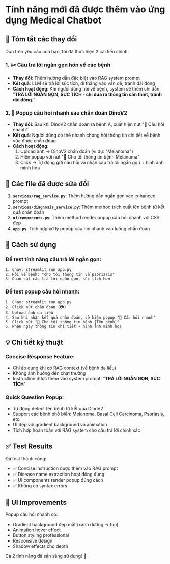 # Tính năng mới đã được thêm vào ứng dụng Medical Chatbot

## 🎯 Tóm tắt các thay đổi

Dựa trên yêu cầu của bạn, tôi đã thực hiện 2 cải tiến chính:

### 1. ✂️ **Câu trả lời ngắn gọn hơn về các bệnh**
- **Thay đổi**: Thêm hướng dẫn đặc biệt vào RAG system prompt
- **Kết quả**: LLM sẽ trả lời súc tích, đi thẳng vào vấn đề, tránh dài dòng
- **Cách hoạt động**: Khi người dùng hỏi về bệnh, system sẽ thêm chỉ dẫn "**TRẢ LỜI NGẮN GỌN, SÚC TÍCH - chỉ đưa ra thông tin cần thiết, tránh dài dòng.**"

### 2. 💬 **Popup câu hỏi nhanh sau chẩn đoán DinoV2**
- **Thay đổi**: Sau khi DinoV2 chẩn đoán ra bệnh A, xuất hiện nút "💬 Câu hỏi nhanh"
- **Kết quả**: Người dùng có thể nhanh chóng hỏi thông tin chi tiết về bệnh vừa được chẩn đoán
- **Cách hoạt động**: 
  1. Upload ảnh → DinoV2 chẩn đoán (ví dụ: "Melanoma")
  2. Hiện popup với nút "📝 Cho tôi thông tin bệnh Melanoma"
  3. Click → Tự động gửi câu hỏi và nhận câu trả lời ngắn gọn + hình ảnh minh họa

## 📁 Các file đã được sửa đổi

1. **`services/rag_service.py`**: Thêm hướng dẫn ngắn gọn vào enhanced prompt
2. **`services/diagnosis_service.py`**: Thêm method trích xuất tên bệnh từ kết quả chẩn đoán
3. **`ui/components.py`**: Thêm method render popup câu hỏi nhanh với CSS đẹp
4. **`app.py`**: Tích hợp xử lý popup câu hỏi nhanh vào luồng chẩn đoán

## 🚀 Cách sử dụng

### Để test tính năng câu trả lời ngắn gọn:
```
1. Chạy: streamlit run app.py
2. Hỏi về bệnh: "cho tôi thông tin về psoriasis"
3. Quan sát câu trả lời ngắn gọn, súc tích hơn
```

### Để test popup câu hỏi nhanh:
```
1. Chạy: streamlit run app.py
2. Click nút chẩn đoán (📷)
3. Upload ảnh da liễu
4. Sau khi nhận kết quả chẩn đoán, sẽ hiện popup "💬 Câu hỏi nhanh"
5. Click nút "📝 Cho tôi thông tin bệnh [Tên bệnh]"
6. Nhận ngay thông tin chi tiết + hình ảnh minh họa
```

## 💡 Chi tiết kỹ thuật

### Concise Response Feature:
- Chỉ áp dụng khi có RAG context (về bệnh da liễu)
- Không ảnh hưởng đến chat thường
- Instruction được thêm vào system prompt: "**TRẢ LỜI NGẮN GỌN, SÚC TÍCH**"

### Quick Question Popup:
- Tự động detect tên bệnh từ kết quả DinoV2
- Support các bệnh phổ biến: Melanoma, Basal Cell Carcinoma, Psoriasis, etc.
- UI đẹp với gradient background và animation
- Tích hợp hoàn toàn với RAG system cho câu trả lời chính xác

## ✅ Test Results

Đã test thành công:
- ✅ Concise instruction được thêm vào RAG prompt
- ✅ Disease name extraction hoạt động đúng
- ✅ UI components render popup đúng cách
- ✅ Không có syntax errors

## 🎨 UI Improvements

Popup câu hỏi nhanh có:
- Gradient background đẹp mắt (xanh dương → tím)
- Animation hover effect
- Button styling professional
- Responsive design
- Shadow effects cho depth

Cả 2 tính năng đã sẵn sàng sử dụng! 🎉